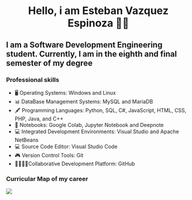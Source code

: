 <div>
<h1 align="center">Hello, i am Esteban Vazquez Espinoza 👋🏽</h1>
<h2> I am a Software Development Engineering student. Currently, I am in the eighth and final semester of my degree  </h2>
</div>

### Professional skills

- 🖥️ Operating Systems: Windows and Linux
- 📊 DataBase Management Systems: MySQL and MariaDB
- 🖋️ Programming Languages: Python, SQL, C#, JavaScript, HTML, CSS, PHP, Java, and C++
- 📘 Notebooks: Google Colab, Jupyter Notebook and Deepnote
- 💻 Integrated Development Environments: Visual Studio and Apache NetBeans
- 💻 Source Code Editor: Visual Studio Code
- 🎮 Version Control Tools: Git
- 🫱🏾‍🫲🏽Collaborative Development Platform: GitHub

### Curricular Map of my career
<img src="https://i.ibb.co/ySnPGJv/ING-DESARROLLO-SOFTWARE-page-0001.png">

